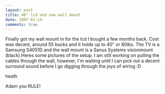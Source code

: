 ```yaml
---
layout: post
title: 40" lcd and new wall mount
date: 2007-01-14
comments: true
---
```




Finally got my wall mount in for the lcd I bought a few months back. Cost was decent, around 55 bucks and it holds up to 40" or 80lbs. The TV is a Samsung S4051D and the wall mount is a Sanus Systems visionmount (black).Heres some pictures of the setup. I am still working on pulling the cables through the wall, however, I'm waiting until I can pick out a decent surround sound before I go digging through the joys of wiring :D



heath

Adam you RULE!



